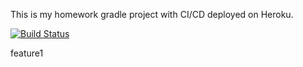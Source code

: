 This is my homework gradle project with CI/CD deployed on Heroku.

[![Build Status](https://travis-ci.com/ASP03/Bil481Hw1Part2.svg?branch=main)](https://travis-ci.com/ASP03/Bil481Hw1Part2)

feature1